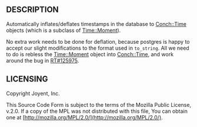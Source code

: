 ## DESCRIPTION

Automatically inflates/deflates timestamps in the database to [Conch::Time](../modules/Conch%3A%3ATime) objects (which is
a subclass of [Time::Moment](https://metacpan.org/pod/Time%3A%3AMoment)).

No extra work needs to be done for deflation, because postgres is happy to accept our slight
modifications to the format used in `to_string`. All we need to do is rebless the
[Time::Moment](https://metacpan.org/pod/Time%3A%3AMoment) object into [Conch::Time](../modules/Conch%3A%3ATime), and work around the bug in
[RT#125975](https://rt.cpan.org/Ticket/Display.html?id=125975).

## LICENSING

Copyright Joyent, Inc.

This Source Code Form is subject to the terms of the Mozilla Public License,
v.2.0. If a copy of the MPL was not distributed with this file, You can obtain
one at [http://mozilla.org/MPL/2.0/](http://mozilla.org/MPL/2.0/).
